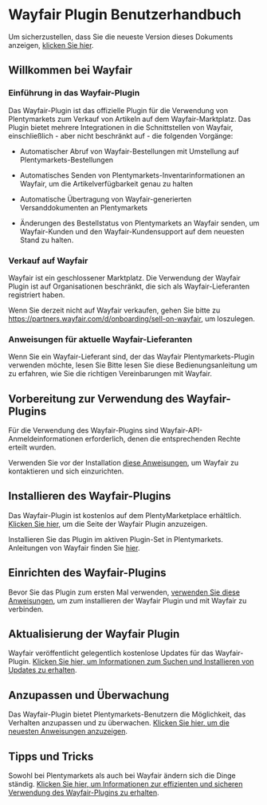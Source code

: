 ﻿# Wayfair Plugin Benutzerhandbuch
<div class="container-toc"></div>

Um sicherzustellen, dass Sie die neueste Version dieses Dokuments anzeigen, [klicken Sie hier](https://github.com/wayfair-contribs/plentymarkets-plugin/blob/main/meta/documents/user_guide_de.md).

## Willkommen bei Wayfair

### Einführung in das Wayfair-Plugin
Das Wayfair-Plugin ist das offizielle Plugin für die Verwendung von Plentymarkets zum Verkauf von Artikeln auf dem Wayfair-Marktplatz.
Das Plugin bietet mehrere Integrationen in die Schnittstellen von Wayfair, einschließlich - aber nicht beschränkt auf - die folgenden Vorgänge:

* Automatischer Abruf von Wayfair-Bestellungen mit Umstellung auf Plentymarkets-Bestellungen

* Automatisches Senden von Plentymarkets-Inventarinformationen an Wayfair, um die Artikelverfügbarkeit genau zu halten

* Automatische Übertragung von Wayfair-generierten Versanddokumenten an Plentymarkets

* Änderungen des Bestellstatus von Plentymarkets an Wayfair senden, um Wayfair-Kunden und den Wayfair-Kundensupport auf dem neuesten Stand zu halten.

### Verkauf auf Wayfair
Wayfair ist ein geschlossener Marktplatz. Die Verwendung der Wayfair Plugin ist auf Organisationen beschränkt, die sich als Wayfair-Lieferanten registriert haben.

Wenn Sie derzeit nicht auf Wayfair verkaufen, gehen Sie bitte zu https://partners.wayfair.com/d/onboarding/sell-on-wayfair, um loszulegen.

### Anweisungen für aktuelle Wayfair-Lieferanten
Wenn Sie ein Wayfair-Lieferant sind, der das Wayfair Plentymarkets-Plugin verwenden möchte, lesen Sie Bitte lesen Sie diese Bedienungsanleitung um zu erfahren, wie Sie die richtigen Vereinbarungen mit Wayfair.

## Vorbereitung zur Verwendung des Wayfair-Plugins
Für die Verwendung des Wayfair-Plugins sind Wayfair-API-Anmeldeinformationen erforderlich, denen die entsprechenden Rechte erteilt wurden.

Verwenden Sie vor der Installation [diese Anweisungen](https://github.com/wayfair-contribs/plentymarkets-plugin/blob/main/meta/documents/user_guide/de/obtaining_credentials.md), um Wayfair zu kontaktieren und sich einzurichten.

## Installieren des Wayfair-Plugins
Das Wayfair-Plugin ist kostenlos auf dem PlentyMarketplace erhältlich. [Klicken Sie hier](https://marketplace.plentymarkets.com/de/plugins/integration/wayfair_6273), um die Seite der Wayfair Plugin anzuzeigen.

Installieren Sie das Plugin im aktiven Plugin-Set in Plentymarkets. Anleitungen von Wayfair finden Sie [hier](https://github.com/wayfair-contribs/plentymarkets-plugin/blob/main/meta/documents/user_guide/de/plugin_installation.md).


## Einrichten des Wayfair-Plugins
Bevor Sie das Plugin zum ersten Mal verwenden, [verwenden Sie diese Anweisungen](https://github.com/wayfair-contribs/plentymarkets-plugin/blob/main/meta/documents/user_guide/de/initial_setup.md),  um  zum installieren der Wayfair Plugin und mit Wayfair zu verbinden.

## Aktualisierung der Wayfair Plugin
Wayfair veröffentlicht gelegentlich kostenlose Updates für das Wayfair-Plugin. [Klicken Sie hier, um Informationen zum Suchen und Installieren von Updates zu erhalten](https://github.com/wayfair-contribs/plentymarkets-plugin/blob/main/meta/documents/user_guide/de/updating.md).

## Anzupassen und Überwachung
Das Wayfair-Plugin bietet Plentymarkets-Benutzern die Möglichkeit, das Verhalten anzupassen und zu überwachen.
[Klicken Sie hier, um die neuesten Anweisungen anzuzeigen](https://github.com/wayfair-contribs/plentymarkets-plugin/blob/main/meta/documents/user_guide/de/settings_guide.md).

## Tipps und Tricks
Sowohl bei Plentymarkets als auch bei Wayfair ändern sich die Dinge ständig. [Klicken Sie hier, um Informationen zur effizienten und sicheren Verwendung des Wayfair-Plugins zu erhalten](https://github.com/wayfair-contribs/plentymarkets-plugin/blob/main/meta/documents/user_guide/de/tips_and_tricks.md).
